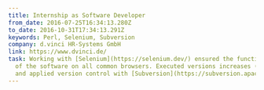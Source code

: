 ```yaml
---
title: Internship as Software Developer
from_date: 2016-07-25T16:34:13.280Z
to_date: 2016-10-31T17:34:13.291Z
keywords: Perl, Selenium, Subversion
company: d.vinci HR-Systems GmbH
link: https://www.dvinci.de/
task: Working with [Selenium](https://selenium.dev/) ensured the functionality
  of the software on all common browsers. Executed versions increases (updates)
  and applied version control with [Subversion](https://subversion.apache.org/).
---
```

